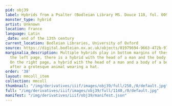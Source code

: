 ```yaml
---
pid: obj39
label: Hybrids from a Psalter (Bodleian Library MS. Douce 118, fol. 009v - 010r)
monster_type: hybrid
artist: Unknown
location: France
language: Latin
_date: end of the 13th century
current_location: Bodleian Libraries, University of Oxford
source: https://digital.bodleian.ox.ac.uk/objects/01979694-9663-472b-97d5-3ed575dd89b2/surfaces/22044969-3e08-4e24-be95-c81a3cc5d75d/
marginalia_description: Multiple hybrids play in bottom margins of these pages. On
  the left page, there is a hybrid with the head of a man and the body of a dragon.
  On the right page, a hybrid with the head of a man and a body of a beast chases
  after a grotesque animal wearing a hat.
order: '38'
layout: mmcoll_item
collection: mmcoll
thumbnail: "/img/derivatives/iiif/images/obj39/full/250,/0/default.jpg"
full: "/img/derivatives/iiif/images/obj39/full/1140,/0/default.jpg"
manifest: "/img/derivatives/iiif/obj39/manifest.json"
---
```

